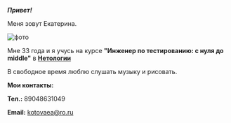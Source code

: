 _**Привет!**_

Меня зовут Екатерина.

![фото](https://sun91-2.userapi.com/impf/c845218/v845218841/15ffb7/GJ_oIhlHLjg.jpg?size=719x960&quality=96&sign=2238b9410249ef427f11859004c3e9ff&type=album)

Мне 33 года и я учусь на курсе **"Инженер по тестированию: с нуля до middle"** в **[Нетологии](https://netology.ru/)**

В свободное время люблю слушать музыку и рисовать.

**Мои контакты:**

**Тел.:**  89048631049

**Email:** kotovaea@ro.ru